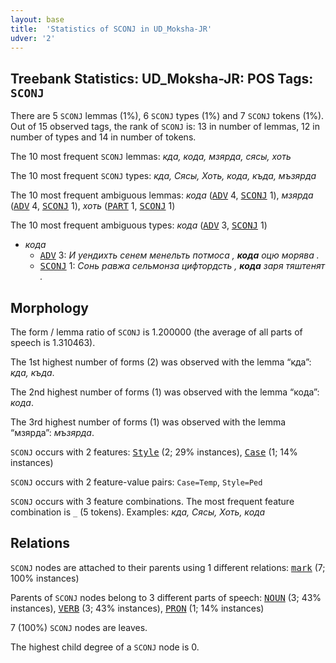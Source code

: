 ```yaml
---
layout: base
title:  'Statistics of SCONJ in UD_Moksha-JR'
udver: '2'
---
```


## Treebank Statistics: UD_Moksha-JR: POS Tags: `SCONJ`

There are 5 `SCONJ` lemmas (1%), 6 `SCONJ` types (1%) and 7 `SCONJ` tokens (1%).
Out of 15 observed tags, the rank of `SCONJ` is: 13 in number of lemmas, 12 in number of types and 14 in number of tokens.

The 10 most frequent `SCONJ` lemmas: <em>кда, кода, мзярда, сясы, хоть</em>

The 10 most frequent `SCONJ` types:  <em>кда, Сясы, Хоть, кода, къда, мъзярда</em>

The 10 most frequent ambiguous lemmas: <em>кода</em> (<tt><a href="mdf_jr-pos-ADV.html">ADV</a></tt> 4, <tt><a href="mdf_jr-pos-SCONJ.html">SCONJ</a></tt> 1), <em>мзярда</em> (<tt><a href="mdf_jr-pos-ADV.html">ADV</a></tt> 4, <tt><a href="mdf_jr-pos-SCONJ.html">SCONJ</a></tt> 1), <em>хоть</em> (<tt><a href="mdf_jr-pos-PART.html">PART</a></tt> 1, <tt><a href="mdf_jr-pos-SCONJ.html">SCONJ</a></tt> 1)

The 10 most frequent ambiguous types:  <em>кода</em> (<tt><a href="mdf_jr-pos-ADV.html">ADV</a></tt> 3, <tt><a href="mdf_jr-pos-SCONJ.html">SCONJ</a></tt> 1)


* <em>кода</em>
  * <tt><a href="mdf_jr-pos-ADV.html">ADV</a></tt> 3: <em>И уендихть сенем менельть потмоса , <b>кода</b> оцю морява .</em>
  * <tt><a href="mdf_jr-pos-SCONJ.html">SCONJ</a></tt> 1: <em>Сонь равжа сельмонза цифтордсть , <b>кода</b> заря тяштенят .</em>

## Morphology

The form / lemma ratio of `SCONJ` is 1.200000 (the average of all parts of speech is 1.310463).

The 1st highest number of forms (2) was observed with the lemma “кда”: <em>кда, къда</em>.

The 2nd highest number of forms (1) was observed with the lemma “кода”: <em>кода</em>.

The 3rd highest number of forms (1) was observed with the lemma “мзярда”: <em>мъзярда</em>.

`SCONJ` occurs with 2 features: <tt><a href="mdf_jr-feat-Style.html">Style</a></tt> (2; 29% instances), <tt><a href="mdf_jr-feat-Case.html">Case</a></tt> (1; 14% instances)

`SCONJ` occurs with 2 feature-value pairs: `Case=Temp`, `Style=Ped`

`SCONJ` occurs with 3 feature combinations.
The most frequent feature combination is `_` (5 tokens).
Examples: <em>кда, Сясы, Хоть, кода</em>


## Relations

`SCONJ` nodes are attached to their parents using 1 different relations: <tt><a href="mdf_jr-dep-mark.html">mark</a></tt> (7; 100% instances)

Parents of `SCONJ` nodes belong to 3 different parts of speech: <tt><a href="mdf_jr-pos-NOUN.html">NOUN</a></tt> (3; 43% instances), <tt><a href="mdf_jr-pos-VERB.html">VERB</a></tt> (3; 43% instances), <tt><a href="mdf_jr-pos-PRON.html">PRON</a></tt> (1; 14% instances)

7 (100%) `SCONJ` nodes are leaves.

The highest child degree of a `SCONJ` node is 0.

